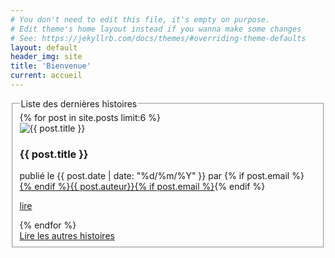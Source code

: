 ```yaml
---
# You don't need to edit this file, it's empty on purpose.
# Edit theme's home layout instead if you wanna make some changes
# See: https://jekyllrb.com/docs/themes/#overriding-theme-defaults
layout: default
header_img: site
title: 'Bienvenue'
current: accueil
---
```

<fieldset>
  <legend>Liste des dernières histoires</legend>
  <div class="row">
    {% for post in site.posts limit:6 %}
      <div class="col-sm-6 col-md-4">
        <div class="thumbnail">
          <img src="{{ 'files/post-bg.jpg?v=' | append: site.github.build_revision | relative_url }}" alt="{{ post.title }}">
          <div class="caption">
            <h3>{{ post.title }}</h3>
            publié le {{ post.date | date: "%d/%m/%Y" }} par {% if post.email %}<a href="mailto:{{ post.email }}">{% endif %}{{ post.auteur}}{% if post.email %}</a>{% endif %}
            <p><a href="{{ post.url }}" class="btn btn-primary" role="button">lire</a></p>
          </div>
        </div>
      </div>
    {% endfor %}
  </div>
  <a href="histoire/" class="pull-right">Lire les autres histoires</a>
</fieldset>

